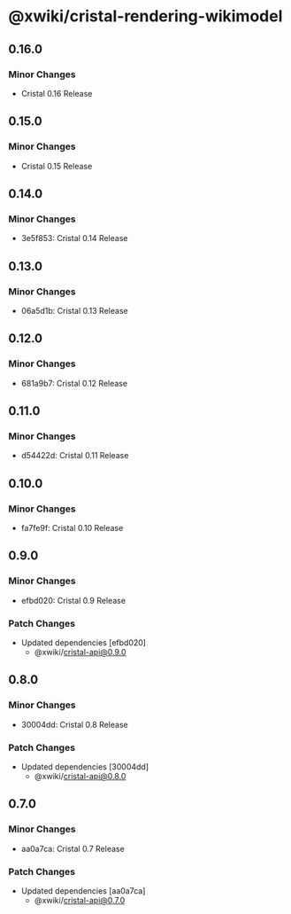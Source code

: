 # @xwiki/cristal-rendering-wikimodel

## 0.16.0

### Minor Changes

- Cristal 0.16 Release

## 0.15.0

### Minor Changes

- Cristal 0.15 Release

## 0.14.0

### Minor Changes

- 3e5f853: Cristal 0.14 Release

## 0.13.0

### Minor Changes

- 06a5d1b: Cristal 0.13 Release

## 0.12.0

### Minor Changes

- 681a9b7: Cristal 0.12 Release

## 0.11.0

### Minor Changes

- d54422d: Cristal 0.11 Release

## 0.10.0

### Minor Changes

- fa7fe9f: Cristal 0.10 Release

## 0.9.0

### Minor Changes

- efbd020: Cristal 0.9 Release

### Patch Changes

- Updated dependencies [efbd020]
  - @xwiki/cristal-api@0.9.0

## 0.8.0

### Minor Changes

- 30004dd: Cristal 0.8 Release

### Patch Changes

- Updated dependencies [30004dd]
  - @xwiki/cristal-api@0.8.0

## 0.7.0

### Minor Changes

- aa0a7ca: Cristal 0.7 Release

### Patch Changes

- Updated dependencies [aa0a7ca]
  - @xwiki/cristal-api@0.7.0
